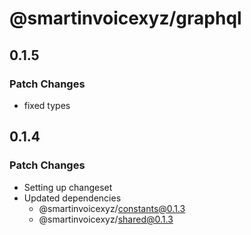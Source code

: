 # @smartinvoicexyz/graphql

## 0.1.5

### Patch Changes

- fixed types

## 0.1.4

### Patch Changes

- Setting up changeset
- Updated dependencies
  - @smartinvoicexyz/constants@0.1.3
  - @smartinvoicexyz/shared@0.1.3
